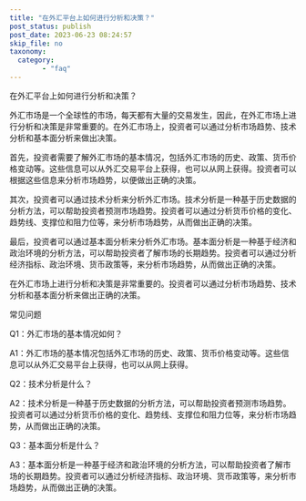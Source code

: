 ```yaml
---
title: "在外汇平台上如何进行分析和决策？"
post_status: publish
post_date: 2023-06-23 08:24:57
skip_file: no
taxonomy:
  category:
        - "faq"
---
```


在外汇平台上如何进行分析和决策？

外汇市场是一个全球性的市场，每天都有大量的交易发生，因此，在外汇市场上进行分析和决策是非常重要的。在外汇市场上，投资者可以通过分析市场趋势、技术分析和基本面分析来做出决策。

首先，投资者需要了解外汇市场的基本情况，包括外汇市场的历史、政策、货币价格变动等。这些信息可以从外汇交易平台上获得，也可以从网上获得。投资者可以根据这些信息来分析市场趋势，以便做出正确的决策。

其次，投资者可以通过技术分析来分析外汇市场。技术分析是一种基于历史数据的分析方法，可以帮助投资者预测市场趋势。投资者可以通过分析货币价格的变化、趋势线、支撑位和阻力位等，来分析市场趋势，从而做出正确的决策。

最后，投资者可以通过基本面分析来分析外汇市场。基本面分析是一种基于经济和政治环境的分析方法，可以帮助投资者了解市场的长期趋势。投资者可以通过分析经济指标、政治环境、货币政策等，来分析市场趋势，从而做出正确的决策。

在外汇市场上进行分析和决策是非常重要的。投资者可以通过分析市场趋势、技术分析和基本面分析来做出正确的决策。

常见问题

Q1：外汇市场的基本情况如何？

A1：外汇市场的基本情况包括外汇市场的历史、政策、货币价格变动等。这些信息可以从外汇交易平台上获得，也可以从网上获得。

Q2：技术分析是什么？

A2：技术分析是一种基于历史数据的分析方法，可以帮助投资者预测市场趋势。投资者可以通过分析货币价格的变化、趋势线、支撑位和阻力位等，来分析市场趋势，从而做出正确的决策。

Q3：基本面分析是什么？

A3：基本面分析是一种基于经济和政治环境的分析方法，可以帮助投资者了解市场的长期趋势。投资者可以通过分析经济指标、政治环境、货币政策等，来分析市场趋势，从而做出正确的决策。
